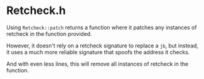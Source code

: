# Retcheck.h

Using `Retcheck::patch` returns a function where it patches any instances of retcheck in the function provided.

However, it doesn't rely on a retcheck signature to replace a `jb`, but instead,
it uses a much more reliable signature that spoofs the address it checks.

And with even less lines, this will remove all instances of retcheck in the function.

